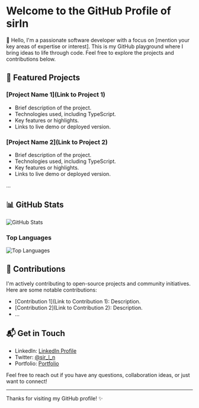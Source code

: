 # Welcome to the GitHub Profile of sirln

👋 Hello, I'm a passionate software developer with a focus on [mention your key areas of expertise or interest]. This is my GitHub playground where I bring ideas to life through code. Feel free to explore the projects and contributions below.

## 🚀 Featured Projects

### [Project Name 1](Link to Project 1)

- Brief description of the project.
- Technologies used, including TypeScript.
- Key features or highlights.
- Links to live demo or deployed version.

### [Project Name 2](Link to Project 2)

- Brief description of the project.
- Technologies used, including TypeScript.
- Key features or highlights.
- Links to live demo or deployed version.

...

## 📊 GitHub Stats

![GitHub Stats](https://github-readme-stats.vercel.app/api?username=sirln&show_icons=true&theme=radical)

### Top Languages

![Top Languages](https://github-readme-stats.vercel.app/api/top-langs/?username=sirln&layout=compact&theme=radical)

## 🌱 Contributions

I'm actively contributing to open-source projects and community initiatives. Here are some notable contributions:

- [Contribution 1](Link to Contribution 1): Description.
- [Contribution 2](Link to Contribution 2): Description.
- ...

## 📬 Get in Touch

- LinkedIn: [LinkedIn Profile](https://www.linkedin.com/in/lawrence-siro-6430b1136/)
- Twitter: [@sir_l_n](https://twitter.com/sir_l_n)
- Portfolio: [Portfolio](https://www.sirlawren.com)

Feel free to reach out if you have any questions, collaboration ideas, or just want to connect!

---

Thanks for visiting my GitHub profile! ✨

